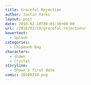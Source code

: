 ```yaml
---
title: Graceful Rejection
author: Justin Parks
layout: post
date: 2010-02-10T08:01:30+00:00
url: /2010/02/10/graceful-rejection/
hovertext:
  - Splash
categories:
  - Chipmunk Bay
characters:
  - shawn
  - crystal
storyline:
  - Shawn's first date
comic: 20100210.png 
---
```

